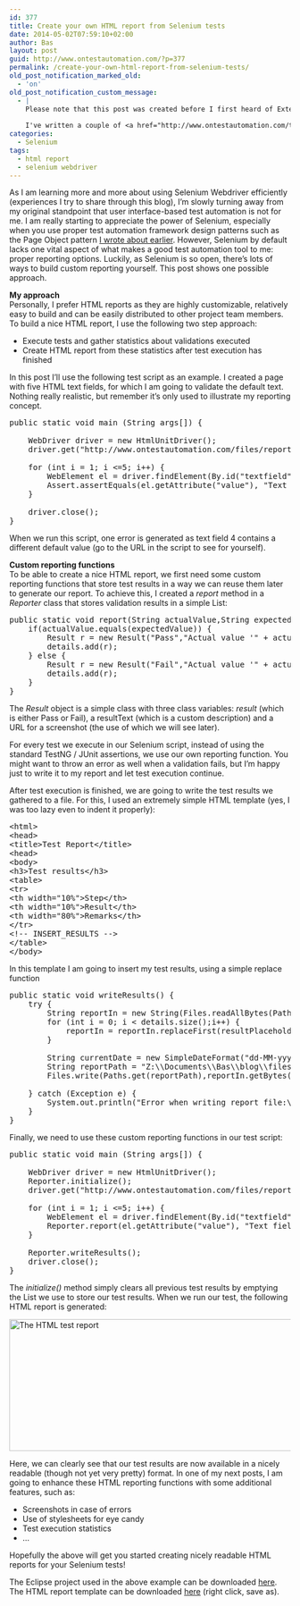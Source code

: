 ```yaml
---
id: 377
title: Create your own HTML report from Selenium tests
date: 2014-05-02T07:59:10+02:00
author: Bas
layout: post
guid: http://www.ontestautomation.com/?p=377
permalink: /create-your-own-html-report-from-selenium-tests/
old_post_notification_marked_old:
  - 'on'
old_post_notification_custom_message:
  - |
    Please note that this post was created before I first heard of ExtentReports. If you want to create nice-looking HTML reports for your (Selenium) tests, I highly recommend checking it out. It probably provides everything you're looking for. Don't forget: reuse is always better than creating something yourself..
    
    I've written a couple of <a href="http://www.ontestautomation.com/tag/extentreports/" target="_blank">blog posts</a> on ExtentReports, but you'd be even better off paying a visit to <a href="http://extentreports.relevantcodes.com" target="_blank">the ExtentReports homepage</a>.
categories:
  - Selenium
tags:
  - html report
  - selenium webdriver
---
```

As I am learning more and more about using Selenium Webdriver efficiently (experiences I try to share through this blog), I&#8217;m slowly turning away from my original standpoint that user interface-based test automation is not for me. I am really starting to appreciate the power of Selenium, especially when you use proper test automation framework design patterns such as the Page Object pattern [I wrote about earlier](http://www.ontestautomation.com/using-the-page-object-design-pattern-in-selenium-webdriver/ "Using the Page Object Design pattern in Selenium Webdriver"). However, Selenium by default lacks one vital aspect of what makes a good test automation tool to me: proper reporting options. Luckily, as Selenium is so open, there&#8217;s lots of ways to build custom reporting yourself. This post shows one possible approach.

**My approach**  
Personally, I prefer HTML reports as they are highly customizable, relatively easy to build and can be easily distributed to other project team members. To build a nice HTML report, I use the following two step approach:

  * Execute tests and gather statistics about validations executed
  * Create HTML report from these statistics after test execution has finished

In this post I&#8217;ll use the following test script as an example. I created a page with five HTML text fields, for which I am going to validate the default text. Nothing really realistic, but remember it&#8217;s only used to illustrate my reporting concept.

<pre class="brush: java; gutter: false; first-line: 1; highlight: []; html-script: false">public static void main (String args[]) {
		
	WebDriver driver = new HtmlUnitDriver();
	driver.get("http://www.ontestautomation.com/files/report_test.html");
		
	for (int i = 1; i &lt;=5; i++) {
		WebElement el = driver.findElement(By.id("textfield" + Integer.toString(i)));
		Assert.assertEquals(el.getAttribute("value"), "Text field " + Integer.toString(i));
	}
		
	driver.close();	
}</pre>

When we run this script, one error is generated as text field 4 contains a different default value (go to the URL in the script to see for yourself).

**Custom reporting functions**  
To be able to create a nice HTML report, we first need some custom reporting functions that store test results in a way we can reuse them later to generate our report. To achieve this, I created a _report_ method in a _Reporter_ class that stores validation results in a simple List:

<pre class="brush: java; gutter: false; first-line: 1; highlight: []; html-script: false">public static void report(String actualValue,String expectedValue) {
	if(actualValue.equals(expectedValue)) {
		Result r = new Result("Pass","Actual value &#039;" + actualValue + "&#039; matches expected value");
		details.add(r);
	} else {
		Result r = new Result("Fail","Actual value &#039;" + actualValue + "&#039; does not match expected value &#039;" + expectedValue + "&#039;");
		details.add(r);
	}
}</pre>

The _Result_ object is a simple class with three class variables: _result_ (which is either Pass or Fail), a resultText (which is a custom description) and a URL for a screenshot (the use of which we will see later).

For every test we execute in our Selenium script, instead of using the standard TestNG / JUnit assertions, we use our own reporting function. You might want to throw an error as well when a validation fails, but I&#8217;m happy just to write it to my report and let test execution continue.

After test execution is finished, we are going to write the test results we gathered to a file. For this, I used an extremely simple HTML template (yes, I was too lazy even to indent it properly):

<pre class="brush: html; gutter: false; first-line: 1; highlight: []; html-script: false">&lt;html&gt;
&lt;head&gt;
&lt;title&gt;Test Report&lt;/title&gt;
&lt;head&gt;
&lt;body&gt;
&lt;h3&gt;Test results&lt;/h3&gt;
&lt;table&gt;
&lt;tr&gt;
&lt;th width="10%"&gt;Step&lt;/th&gt;
&lt;th width="10%"&gt;Result&lt;/th&gt;
&lt;th width="80%"&gt;Remarks&lt;/th&gt;
&lt;/tr&gt;
&lt;!-- INSERT_RESULTS --&gt;
&lt;/table&gt;
&lt;/body&gt;</pre>

In this template I am going to insert my test results, using a simple replace function

<pre class="brush: java; gutter: false; first-line: 1; highlight: []; html-script: false">public static void writeResults() {
	try {
		String reportIn = new String(Files.readAllBytes(Paths.get(templatePath)));
		for (int i = 0; i &lt; details.size();i++) {
			reportIn = reportIn.replaceFirst(resultPlaceholder,"&lt;tr&gt;&lt;td&gt;" + Integer.toString(i+1) + "&lt;/td&gt;&lt;td&gt;" + details.get(i).getResult() + "&lt;/td&gt;&lt;td&gt;" + details.get(i).getResultText() + "&lt;/td&gt;&lt;/tr&gt;" + resultPlaceholder);
		}
			
		String currentDate = new SimpleDateFormat("dd-MM-yyyy").format(new Date());
		String reportPath = "Z:\\Documents\\Bas\\blog\\files\\report_" + currentDate + ".html";
		Files.write(Paths.get(reportPath),reportIn.getBytes(),StandardOpenOption.CREATE);
			
	} catch (Exception e) {
		System.out.println("Error when writing report file:\n" + e.toString());
	}
}</pre>

Finally, we need to use these custom reporting functions in our test script:

<pre class="brush: java; gutter: false; first-line: 1; highlight: []; html-script: false">public static void main (String args[]) {
		
	WebDriver driver = new HtmlUnitDriver();
	Reporter.initialize();
	driver.get("http://www.ontestautomation.com/files/report_test.html");
		
	for (int i = 1; i &lt;=5; i++) {
		WebElement el = driver.findElement(By.id("textfield" + Integer.toString(i)));
		Reporter.report(el.getAttribute("value"), "Text field " + Integer.toString(i));
	}
		
	Reporter.writeResults();
	driver.close();	
}</pre>

The _initialize()_ method simply clears all previous test results by emptying the List we use to store our test results. When we run our test, the following HTML report is generated:

[<img src="http://www.ontestautomation.com/wp-content/uploads/2014/05/html_test_report.png" alt="The HTML test report" width="511" height="236" class="aligncenter size-full wp-image-397" srcset="https://www.ontestautomation.com/wp-content/uploads/2014/05/html_test_report.png 511w, https://www.ontestautomation.com/wp-content/uploads/2014/05/html_test_report-300x138.png 300w" sizes="(max-width: 511px) 100vw, 511px" />](http://www.ontestautomation.com/wp-content/uploads/2014/05/html_test_report.png)

Here, we can clearly see that our test results are now available in a nicely readable (though not yet very pretty) format. In one of my next posts, I am going to enhance these HTML reporting functions with some additional features, such as:

  * Screenshots in case of errors
  * Use of stylesheets for eye candy
  * Test execution statistics
  * &#8230;

Hopefully the above will get you started creating nicely readable HTML reports for your Selenium tests!

The Eclipse project used in the above example can be downloaded [here](http://www.ontestautomation.com/files/seleniumReporting.zip "Services"). The HTML report template can be downloaded [here](http://www.ontestautomation.com/files/report_template.html) (right click, save as).